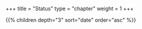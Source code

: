 +++
title = "Status"
type = "chapter"
weight = 1
+++

{{% children depth="3" sort="date" order="asc" %}}